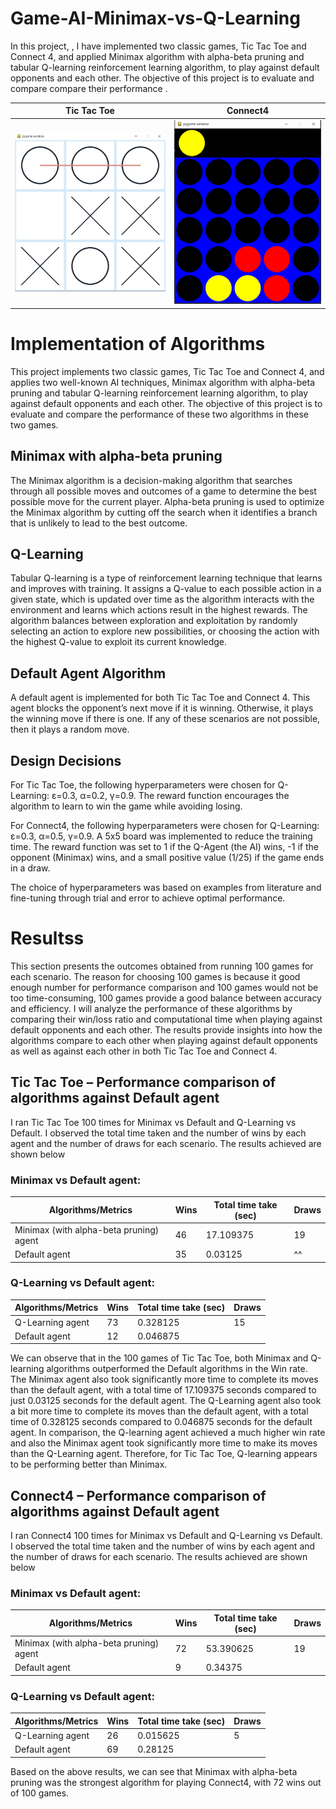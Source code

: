 # Game-AI-Minimax-vs-Q-Learning
In this project, , I have implemented two classic games, Tic Tac Toe and Connect 4, and applied Minimax algorithm with alpha-beta pruning and tabular Q-learning reinforcement learning algorithm, to play against default opponents and each other. The objective of this project is to evaluate and compare compare their performance .
<br/>

Tic Tac Toe       |  Connect4
:-------------------------:|:-------------------------:
![](tic_tac_toe.png)  |  ![](connect4.png)

# Implementation of Algorithms
This project implements two classic games, Tic Tac Toe and Connect 4, and applies two well-known AI techniques, Minimax algorithm with alpha-beta pruning and tabular Q-learning reinforcement learning algorithm, to play against default opponents and each other. The objective of this project is to evaluate and compare the performance of these two algorithms in these two games.

## Minimax with alpha-beta pruning
The Minimax algorithm is a decision-making algorithm that searches through all possible moves and outcomes of a game to determine the best possible move for the current player. Alpha-beta pruning is used to optimize the Minimax algorithm by cutting off the search when it identifies a branch that is unlikely to lead to the best outcome.

## Q-Learning
Tabular Q-learning is a type of reinforcement learning technique that learns and improves with training. It assigns a Q-value to each possible action in a given state, which is updated over time as the algorithm interacts with the environment and learns which actions result in the highest rewards. The algorithm balances between exploration and exploitation by randomly selecting an action to explore new possibilities, or choosing the action with the highest Q-value to exploit its current knowledge.

## Default Agent Algorithm
A default agent is implemented for both Tic Tac Toe and Connect 4. This agent blocks the opponent’s next move if it is winning. Otherwise, it plays the winning move if there is one. If any of these scenarios are not possible, then it plays a random move.

## Design Decisions
For Tic Tac Toe, the following hyperparameters were chosen for Q-Learning: ε=0.3, α=0.2, γ=0.9. The reward function encourages the algorithm to learn to win the game while avoiding losing.

For Connect4, the following hyperparameters were chosen for Q-Learning: ε=0.3, α=0.5, γ=0.9. A 5x5 board was implemented to reduce the training time. The reward function was set to 1 if the Q-Agent (the AI) wins, -1 if the opponent (Minimax) wins, and a small positive value (1/25) if the game ends in a draw.

The choice of hyperparameters was based on examples from literature and fine-tuning through trial and error to achieve optimal performance.

# Resultss

This section presents the outcomes obtained from running 100 games for each scenario. The reason for choosing 100 games is because it good enough number for performance comparison and 100 games would not be too time-consuming, 100 games provide a good balance between accuracy and efficiency. I will analyze the performance of these algorithms by comparing their win/loss ratio and computational time when playing against default opponents and each other. The results provide insights into how the algorithms compare to each other when playing against default opponents as well as against each other in both Tic Tac Toe and Connect 4. 

## Tic Tac Toe – Performance comparison of algorithms against Default agent

I ran Tic Tac Toe 100 times for Minimax vs Default and Q-Learning vs Default. I observed the total time taken and the number of wins by each agent and the number of draws for each scenario.
The results achieved are shown below


### Minimax vs Default agent:

| Algorithms/Metrics                        | Wins | Total time take (sec) | Draws |
|-------------------------------------------|------|-----------------------|-------|
| Minimax (with alpha-beta pruning) agent   | 46   | 17.109375             | 19    |
| Default agent                             | 35   | 0.03125               | ^^      |


### Q-Learning vs Default agent:

| Algorithms/Metrics | Wins | Total time take (sec) | Draws |
|--------------------|------|-----------------------|-------|
| Q-Learning agent   | 73   | 0.328125              | 15    |
| Default agent      | 12   | 0.046875              |       |


We can observe that in the 100 games of Tic Tac Toe, both Minimax and Q-learning algorithms outperformed the Default algorithms in the Win rate. The Minimax agent also took significantly more time to complete its moves than the default agent, with a total time of 17.109375 seconds compared to just 0.03125 seconds for the default agent. The Q-Learning agent also took a bit more time to complete its moves than the default agent, with a total time of 0.328125 seconds compared to 0.046875 seconds for the default agent.
In comparison, the Q-learning agent achieved a much higher win rate and also the Minimax agent took significantly more time to make its moves than the Q-Learning agent. Therefore, for Tic Tac Toe, Q-learning appears to be performing better than Minimax.

## Connect4 – Performance comparison of algorithms against Default agent
I ran Connect4 100 times for Minimax vs Default and Q-Learning vs Default. I observed the total time taken and the number of wins by each agent and the number of draws for each scenario.
The results achieved are shown below

### Minimax vs Default agent:

| Algorithms/Metrics                        | Wins | Total time take (sec) | Draws |
|-------------------------------------------|------|-----------------------|-------|
| Minimax (with alpha-beta pruning) agent   | 72   | 53.390625             | 19    |
| Default agent                             | 9    | 0.34375               |       |


### Q-Learning vs Default agent:

| Algorithms/Metrics | Wins | Total time take (sec) | Draws |
|--------------------|------|-----------------------|-------|
| Q-Learning agent   | 26   | 0.015625              | 5     |
| Default agent      | 69   | 0.28125               |       |


Based on the above results, we can see that Minimax with alpha-beta pruning was the strongest algorithm for playing Connect4, with 72 wins out of 100 games.





